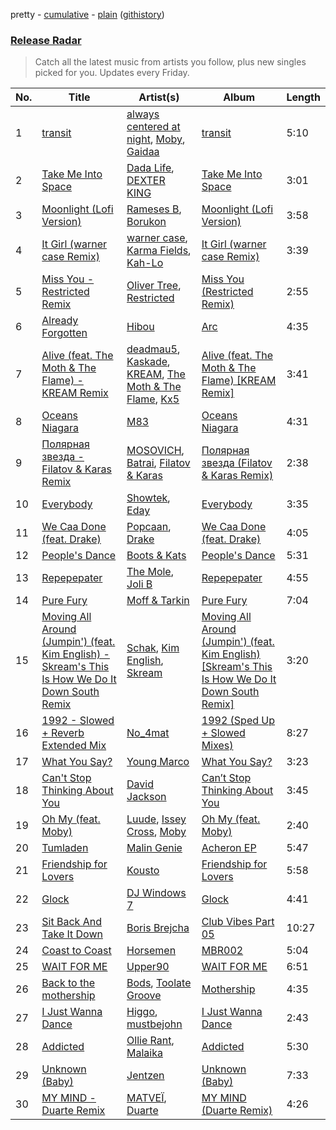 pretty - [cumulative](/playlists/cumulative/Release%20Radar.md) - [plain](/playlists/plain/37i9dQZEVXbsudmxBFKW7G) ([githistory](https://github.githistory.xyz/vitokorn/spotify-playlist-archive/blob/master/playlists/plain/37i9dQZEVXbsudmxBFKW7G))

### [Release Radar](https://open.spotify.com/playlist/37i9dQZEVXbsudmxBFKW7G)

> Catch all the latest music from artists you follow, plus new singles picked for you. Updates every Friday.

| No. | Title | Artist(s) | Album | Length |
|---|---|---|---|---|
| 1 | [transit](https://open.spotify.com/track/4jooqGSJoluFI6TttmEhLq) | [always centered at night](https://open.spotify.com/artist/2g7F60LTm23xTIRugl1Ovw), [Moby](https://open.spotify.com/artist/3OsRAKCvk37zwYcnzRf5XF), [Gaidaa](https://open.spotify.com/artist/5aLDWFw5qUmTWnEuevuhYG) | [transit](https://open.spotify.com/album/6wxaaIR88j1XA4tFcTPTDt) | 5:10 |
| 2 | [Take Me Into Space](https://open.spotify.com/track/7fyOoDZjardzxtHszeAtz3) | [Dada Life](https://open.spotify.com/artist/00sAT5YX8W3xNd1EuqyHw9), [DEXTER KING](https://open.spotify.com/artist/1cTcLDR0Y5LuXv7VlOQKmO) | [Take Me Into Space](https://open.spotify.com/album/3gep8PSYHoNtjx05xWCN6N) | 3:01 |
| 3 | [Moonlight (Lofi Version)](https://open.spotify.com/track/3l3TfscsEQde1UBYrXTXsd) | [Rameses B](https://open.spotify.com/artist/06EfEcjc0vdvI6VNL0soIO), [Borukon](https://open.spotify.com/artist/4YzAOWYuSkwRK93NZfHYWo) | [Moonlight (Lofi Version)](https://open.spotify.com/album/76v65rfZIE8UTFIqjEPpGx) | 3:58 |
| 4 | [It Girl (warner case Remix)](https://open.spotify.com/track/13ZNXJrqzFopSERmCNzUOw) | [warner case](https://open.spotify.com/artist/106OuakzOxxbXTuigEEf01), [Karma Fields](https://open.spotify.com/artist/1tRsdSvjwp34PDvcmix6SJ), [Kah-Lo](https://open.spotify.com/artist/59iOp415oyqGlBHyAhu4z3) | [It Girl (warner case Remix)](https://open.spotify.com/album/2SFcBFJyVbdzLHVZDRpSrg) | 3:39 |
| 5 | [Miss You - Restricted Remix](https://open.spotify.com/track/5JqsDaNitcaqZLqZfSLeTJ) | [Oliver Tree](https://open.spotify.com/artist/6TLwD7HPWuiOzvXEa3oCNe), [Restricted](https://open.spotify.com/artist/7mx6iGwPF157vXwYcl1DQ3) | [Miss You (Restricted Remix)](https://open.spotify.com/album/0lIUxAWJwJ4qSfAO3K2zwN) | 2:55 |
| 6 | [Already Forgotten](https://open.spotify.com/track/00VXkVlvySSGrxURvuwJG0) | [Hibou](https://open.spotify.com/artist/60S3PHPmmVaBxa0zrcAiHq) | [Arc](https://open.spotify.com/album/27nf3QTeejYgH1O9y9QW0L) | 4:35 |
| 7 | [Alive (feat. The Moth & The Flame) - KREAM Remix](https://open.spotify.com/track/1UoMuntc5aJOQcyOOVLBST) | [deadmau5](https://open.spotify.com/artist/2CIMQHirSU0MQqyYHq0eOx), [Kaskade](https://open.spotify.com/artist/6TQj5BFPooTa08A7pk8AQ1), [KREAM](https://open.spotify.com/artist/0DdDnziut7wOo6cAYWVZC5), [The Moth & The Flame](https://open.spotify.com/artist/6Fk18HpdnXUsKWpN9mPb9R), [Kx5](https://open.spotify.com/artist/2avRYQUWQpIkzJOEkf0MdY) | [Alive (feat. The Moth & The Flame) [KREAM Remix]](https://open.spotify.com/album/7HAUUOLlECQ4ftGYtQeIV6) | 3:41 |
| 8 | [Oceans Niagara](https://open.spotify.com/track/1YTS8ssbRuAEXBbTU7PcDZ) | [M83](https://open.spotify.com/artist/63MQldklfxkjYDoUE4Tppz) | [Oceans Niagara](https://open.spotify.com/album/1erWX7EOziL7e5jgkM5JoX) | 4:31 |
| 9 | [Полярная звездa - Filatov & Karas Remix](https://open.spotify.com/track/46CPY2i0y8Edo9ljHwAjNQ) | [MOSOVICH](https://open.spotify.com/artist/55i8K2bYN7vO5WGOzbbGUl), [Batrai](https://open.spotify.com/artist/5JmDBqUuXToPsL662cAAd0), [Filatov & Karas](https://open.spotify.com/artist/5NW2uPFatEKjZQ5gpWD8HO) | [Полярная звездa (Filatov & Karas Remix)](https://open.spotify.com/album/3oQgzysCMBYYyzDwhDNEWx) | 2:38 |
| 10 | [Everybody](https://open.spotify.com/track/6tqyRX0bxODUHzIC7iHWo1) | [Showtek](https://open.spotify.com/artist/3gk0OYeLFWYupGFRHqLSR7), [Eday](https://open.spotify.com/artist/1DajAF38R7F2KDAzv8ztSh) | [Everybody](https://open.spotify.com/album/2lefhIjLZWC0vRr6iu7n5b) | 3:35 |
| 11 | [We Caa Done (feat. Drake)](https://open.spotify.com/track/6rb3wFQ66EWR7DcPG0oEE1) | [Popcaan](https://open.spotify.com/artist/62DmErcU7dqZbJaDqwsqzR), [Drake](https://open.spotify.com/artist/3TVXtAsR1Inumwj472S9r4) | [We Caa Done (feat. Drake)](https://open.spotify.com/album/4yJNcgX3otzDbMMyrdJBN5) | 4:05 |
| 12 | [People's Dance](https://open.spotify.com/track/4cJIxCb2RX2SjNqCOAG4VG) | [Boots & Kats](https://open.spotify.com/artist/5XcmGnCM5FdJsvIFVZhSIo) | [People's Dance](https://open.spotify.com/album/4GefiI2NmY0fPouYMN466l) | 5:31 |
| 13 | [Repepepater](https://open.spotify.com/track/6PUxREFhzlpBKaDnun4B9L) | [The Mole](https://open.spotify.com/artist/3GD3K1YZRnJcqqJ4ZEq9LW), [Joli B](https://open.spotify.com/artist/6vGfZhnByxFhP9ZcbKYzJv) | [Repepepater](https://open.spotify.com/album/3cOEmiUYKaHfzvTzYNPMqi) | 4:55 |
| 14 | [Pure Fury](https://open.spotify.com/track/4z95yAqI4QNhNoBSO6AGT0) | [Moff & Tarkin](https://open.spotify.com/artist/4gBAMaygCgO0o0zDJNORYX) | [Pure Fury](https://open.spotify.com/album/1knQYAygkI37GcbuDYkZwn) | 7:04 |
| 15 | [Moving All Around (Jumpin') (feat. Kim English) - Skream's This Is How We Do It Down South Remix](https://open.spotify.com/track/7kbsaLUpouwLku7pAXKKSC) | [Schak](https://open.spotify.com/artist/7gA8yMxRoBujfmpDLuLPvx), [Kim English](https://open.spotify.com/artist/1Tvhj4mF2pvvAT1InLbRKs), [Skream](https://open.spotify.com/artist/2jbP92oFLWqPqogflK1wlW) | [Moving All Around (Jumpin') (feat. Kim English) [Skream's This Is How We Do It Down South Remix]](https://open.spotify.com/album/2gFIG5ctxTEUvIQ5Pbo54A) | 3:20 |
| 16 | [1992 - Slowed + Reverb Extended Mix](https://open.spotify.com/track/1qFvrixcgwRnCl2Y7OW29i) | [No_4mat](https://open.spotify.com/artist/0KWgRtUbQXSiICkWp7g213) | [1992 (Sped Up + Slowed Mixes)](https://open.spotify.com/album/46pdmAc5MqLcOWz5c7aQzk) | 8:27 |
| 17 | [What You Say?](https://open.spotify.com/track/22quZFeltYbo325rn3ktTe) | [Young Marco](https://open.spotify.com/artist/7zpN81tVvPwlHcJSkSCyRa) | [What You Say?](https://open.spotify.com/album/2yRIzD4GpnSNlGw5gt0Y1o) | 3:23 |
| 18 | [Can't Stop Thinking About You](https://open.spotify.com/track/4tJpauHivqhPUDrjFHDFMm) | [David Jackson](https://open.spotify.com/artist/7qiozhwvnBwz1t082JIBNV) | [Can’t Stop Thinking About You](https://open.spotify.com/album/75HTnkSTvIf4r4UtOjRLKo) | 3:45 |
| 19 | [Oh My (feat. Moby)](https://open.spotify.com/track/0c6XBVz2evmzERhch4Diew) | [Luude](https://open.spotify.com/artist/20cmhoGvN0eyzhmsHJH1Mg), [Issey Cross](https://open.spotify.com/artist/5QrV5Vr4KdsyKtifvD6X1U), [Moby](https://open.spotify.com/artist/3OsRAKCvk37zwYcnzRf5XF) | [Oh My (feat. Moby)](https://open.spotify.com/album/4OTve5gpkJVmmRltUEXkT0) | 2:40 |
| 20 | [Tumladen](https://open.spotify.com/track/20YYodWwNMRNBxnTpNWTNE) | [Malin Genie](https://open.spotify.com/artist/2JOHMPfKqG3Z1C9PVc6pte) | [Acheron EP](https://open.spotify.com/album/0XnDpO6xdrDgGJh76HFoJI) | 5:47 |
| 21 | [Friendship for Lovers](https://open.spotify.com/track/00PNMvsHYB0ses2bkriba5) | [Kousto](https://open.spotify.com/artist/3gGlHMXpaoeZ1FWV5kbUi2) | [Friendship for Lovers](https://open.spotify.com/album/7CPW4LEak5Su85RcAL6jtC) | 5:58 |
| 22 | [Glock](https://open.spotify.com/track/2FaYGtAhYQvJor3KlcQxlf) | [DJ Windows 7](https://open.spotify.com/artist/5AHPkWgQ3uGNPQe6i838UN) | [Glock](https://open.spotify.com/album/3WCy05rrPgETURivxjbFcK) | 4:41 |
| 23 | [Sit Back And Take It Down](https://open.spotify.com/track/5Tb0TQ1eaLuzour8Ymp6wo) | [Boris Brejcha](https://open.spotify.com/artist/6caPJFLv1wesmM7gwK1ACy) | [Club Vibes Part 05](https://open.spotify.com/album/5ad6LcmH6riZRxu4VzI7Vf) | 10:27 |
| 24 | [Coast to Coast](https://open.spotify.com/track/6iejhELlllQr7sFN28bC0W) | [Horsemen](https://open.spotify.com/artist/3yJSBn2IH1Wg0FjEa7KBSC) | [MBR002](https://open.spotify.com/album/67VtFMM4HrqQ7UocmcunlQ) | 5:04 |
| 25 | [WAIT FOR ME](https://open.spotify.com/track/71jZDiKgiZXqch1lj1nDmD) | [Upper90](https://open.spotify.com/artist/5ye3YheRaIaodo3nid7Wxz) | [WAIT FOR ME](https://open.spotify.com/album/599QSHoE0tBssHc4SjJt8N) | 6:51 |
| 26 | [Back to the mothership](https://open.spotify.com/track/6QIJeqRj1pLIfmGcuCVWvO) | [Bods](https://open.spotify.com/artist/6UI8kjV4xOBXWlizrTeKSd), [Toolate Groove](https://open.spotify.com/artist/2ztp3GKsaGp6ZWLzs12OEN) | [Mothership](https://open.spotify.com/album/1IldUZJT4PTYTUoKRDefwR) | 4:35 |
| 27 | [I Just Wanna Dance](https://open.spotify.com/track/4dJsbFmhri91euJQbhVqT8) | [Higgo](https://open.spotify.com/artist/0f1qSxprIDtLaJfIaEJb64), [mustbejohn](https://open.spotify.com/artist/5hgZ7PGI0EM2UfiWAIKdFc) | [I Just Wanna Dance](https://open.spotify.com/album/56zVapikmKNxBhX4Osw5ts) | 2:43 |
| 28 | [Addicted](https://open.spotify.com/track/4fD4YrZCYEryVnqjJfw8bM) | [Ollie Rant](https://open.spotify.com/artist/0nm5wdHMtiCN3mRBHxn4K3), [Malaika](https://open.spotify.com/artist/2x9UjdvtwswpfCrRj7hmrk) | [Addicted](https://open.spotify.com/album/3ghDOqaImcMIpbE3isVZsP) | 5:30 |
| 29 | [Unknown (Baby)](https://open.spotify.com/track/1UrY80MVgyvpBdixFnu66T) | [Jentzen](https://open.spotify.com/artist/4Ae9S2NdmxshDC0tNtKTh8) | [Unknown (Baby)](https://open.spotify.com/album/1VLvmgkhzdSHOYkQgigjH2) | 7:33 |
| 30 | [MY MIND - Duarte Remix](https://open.spotify.com/track/6BEAYuiyGLW1qEzwROV26G) | [MATVEÏ](https://open.spotify.com/artist/2c8JocB8eI6cCGaF5xGoT1), [Duarte](https://open.spotify.com/artist/11ofEe58zrex8X5NBbWhsk) | [MY MIND (Duarte Remix)](https://open.spotify.com/album/6dOb32eRDgw7APDZ6REMPj) | 4:26 |